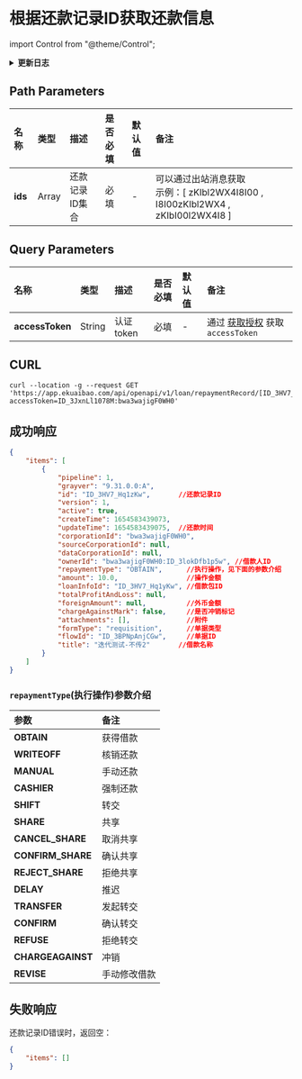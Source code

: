 # 根据还款记录ID获取还款信息

import Control from "@theme/Control";

<Control
method="GET"
url="/api/openapi/v1/loan/repaymentRecord/[`ids`]"
/>

<details>
  <summary><b>更新日志</b></summary>
  <div>

  [**1.7.1**](/docs/open-api/notice/update-log#171) -> 🆕 新增了本接口。<br/>

  </div>
</details>

## Path Parameters
| 名称 | 类型 | 描述 | 是否必填 | 默认值 | 备注 |
| :--- | :--- | :--- | :--- |:--- | :--- |
| **ids**         | Array   | 还款记录ID集合 | 必填 | - | 可以通过出站消息获取<br/>示例：[ zKIbl2WX4I8I00 , I8I00zKIbl2WX4 , zKIbI00l2WX4I8 ] |

## Query Parameters

| 名称 | 类型 | 描述 | 是否必填 | 默认值 | 备注 |
| :--- | :--- | :--- | :--- |:--- | :--- |
| **accessToken** | String  | 认证token | 必填 | - | 通过 [获取授权](/docs/open-api/getting-started/auth) 获取 `accessToken` |

## CURL
```shell
curl --location -g --request GET 'https://app.ekuaibao.com/api/openapi/v1/loan/repaymentRecord/[ID_3HV7_Hq1zKw]?accessToken=ID_3JxnLl1078M:bwa3wajigF0WH0'
```

## 成功响应

```json
{
    "items": [
        {
            "pipeline": 1,
            "grayver": "9.31.0.0:A",
            "id": "ID_3HV7_Hq1zKw",       //还款记录ID
            "version": 1,
            "active": true,
            "createTime": 1654583439073,
            "updateTime": 1654583439075,  //还款时间
            "corporationId": "bwa3wajigF0WH0",
            "sourceCorporationId": null,
            "dataCorporationId": null,
            "ownerId": "bwa3wajigF0WH0:ID_3lokDfb1p5w", //借款人ID
            "repaymentType": "OBTAIN",      //执行操作，见下面的参数介绍
            "amount": 10.0,                 //操作金额
            "loanInfoId": "ID_3HV7_Hq1yKw", //借款包ID
            "totalProfitAndLoss": null,
            "foreignAmount": null,          //外币金额
            "chargeAgainstMark": false,     //是否冲销标记
            "attachments": [],              //附件
            "formType": "requisition",      //单据类型
            "flowId": "ID_3BPNpAnjCGw",     //单据ID
            "title": "迭代测试-不传2"       //借款名称
        }
    ]
}
```

### `repaymentType`(执行操作)参数介绍
| 参数  | 备注 |
| :--- | :--- |
| **OBTAIN**     | 获得借款 |
| **WRITEOFF**   | 核销还款 |
| **MANUAL**     | 手动还款 |
| **CASHIER**    | 强制还款 |
| **SHIFT**      | 转交 |
| **SHARE**      | 共享 |
| **CANCEL_SHARE**   | 取消共享 |
| **CONFIRM_SHARE**  | 确认共享 |
| **REJECT_SHARE**   | 拒绝共享 |
| **DELAY**     | 推迟 |
| **TRANSFER**  | 发起转交 |
| **CONFIRM**   | 确认转交 |
| **REFUSE**    | 拒绝转交 |
| **CHARGEAGAINST** | 冲销 |
| **REVISE**    | 手动修改借款 |

## 失败响应
还款记录ID错误时，返回空：
```json
{
    "items": []
}
```

